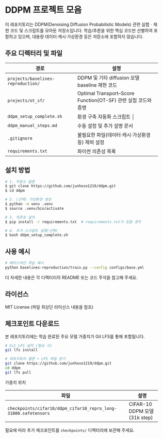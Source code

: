 # DDPM 프로젝트 모음

이 레포지토리는 DDPM(Denoising Diffusion Probabilistic Models) 관련 실험ㆍ재현 코드 및 스크립트를 모아둔 저장소입니다. 학습/추론을 위한 핵심 코드만 선별하여 포함하고 있으며, 대용량 데이터·캐시·가상환경 등은 저장소에 포함하지 않습니다.

## 주요 디렉터리 및 파일

| 경로 | 설명 |
|------|------|
| `projects/baselines-reproduction/` | DDPM 및 기타 diffusion 모델 baseline 재현 코드 |
| `projects/ot_sf/` | Optimal Transport–Score Function(OT-SF) 관련 실험 코드와 증명 |
| `ddpm_setup_complete.sh` | 환경 구축 자동화 스크립트 │
| `ddpm_manual_steps.md` | 수동 설정 및 추가 설명 문서 |
| `.gitignore` | 불필요한 파일(데이터·캐시·가상환경 등) 제외 설정 |
| `requirements.txt` | 파이썬 의존성 목록 |

## 설치 방법

```bash
# 1. 저장소 클론
$ git clone https://github.com/junhoso1219/ddpm.git
$ cd ddpm

# 2. (선택) 가상환경 생성
$ python -m venv .venv
$ source .venv/bin/activate

# 3. 의존성 설치
$ pip install -r requirements.txt  # requirements.txt가 있을 경우

# 4. 추가 스크립트 실행(선택)
$ bash ddpm_setup_complete.sh
```

## 사용 예시

```bash
# 베이스라인 학습 예시
python baselines-reproduction/train.py --config configs/base.yml
```

더 자세한 내용은 각 디렉터리의 README 또는 코드 주석을 참고해 주세요.

## 라이선스

MIT License (파일 최상단 라이선스 내용을 참조)

## 체크포인트 다운로드

본 레포지토리에는 학습 완료된 주요 모델 가중치가 Git LFS를 통해 포함됩니다.

```bash
# Git LFS 설치 (필요 시)
git lfs install

# 레포지토리 클론 + LFS 파일 받기
git clone https://github.com/junhoso1219/ddpm.git
cd ddpm
git lfs pull
```

가중치 위치

| 파일 | 설명 |
|------|------|
| `checkpoints/cifar10/ddpm_cifar10_repro_long-31000.safetensors` | CIFAR-10 DDPM 모델(31k step) |

필요에 따라 추가 체크포인트를 `checkpoints/` 디렉터리에 보관해 주세요.